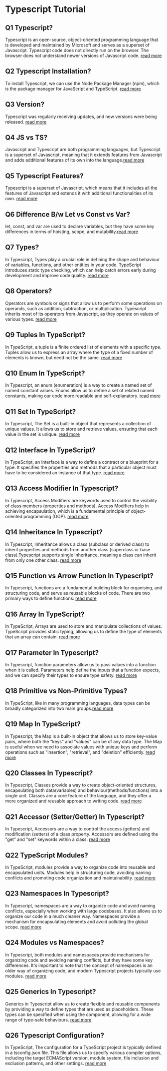 # Typescript Tutorial

  ## Q1 Typescript?
   Typescript is an open-source, object-oriented programming language that is developed and maintained by Microsoft and serves as a superset of Javascript.
   Typescript code does not directly run on the browser. The browser does not understand newer versions of Javascript code. [read more](https://www.instanests.com/tech/typescript/home)


  ## Q2 Typescript Installation?
   To install Typescript, we can use the Node Package Manager (npm), which is the package manager for JavaScript and TypeScript.
   [read more](https://www.instanests.com/tech/typescript/installation)

  ## Q3 Version?
   Typescript was regularly receiving updates, and new versions were being released. [read more](https://www.instanests.com/tech/typescript/version)

  ## Q4 JS vs TS?
   Javascript and Typescript are both programming languages, but Typescript is a superset of Javascript, meaning that it extends features from Javascript and adds additional features 
   of its own into the language.[read more](https://www.instanests.com/tech/typescript/js-vs-ts)
   
  ## Q5 Typescript Features?
   Typescript is a superset of Javascript, which means that it includes all the features of Javascript and extends it with additional functionalities of its own.
   [read more](https://www.instanests.com/tech/typescript/features) 


  ## Q6 Difference B/w Let vs Const vs Var?
   let, const, and var are used to declare variables, but they have some key differences in terms of hoisting, scope, and mutability.[read more](https://www.instanests.com/tech/typescript/let-vs-const-vs-var) 

  ## Q7 Types?
   In Typescript, Types play a crucial role in defining the shape and behaviour of variables, functions, and other entities in your code. TypeScript introduces static type checking, which can help catch errors early during development and improve code quality.  [read more](https://www.instanests.com/tech/typescript/types)
  
  ## Q8 Operators?
   Operators are symbols or signs that allow us to perform some operations on operands, such as addition, subtraction, or multiplication. Typescript inherits most of its operators from Javascript, as they operate on values of various types.  [read more](https://www.instanests.com/tech/typescript/operators)
  

  ## Q9 Tuples In TypeScript?
   In TypeScript, a tuple is a finite ordered list of elements with a specific type. Tuples allow us to express an array where the type of a fixed number of elements is known, but need not be the same. [read more](https://www.instanests.com/tech/typescript/tuples)

  ## Q10 Enum In TypeScript?
   In Typescript, an enum (enumeration) is a way to create a named set of named constant values. Enums allow us to define a set of related named constants, making our code more readable and self-explanatory. [read more](https://www.instanests.com/tech/typescript/enum)


  ## Q11 Set In TypeScript?
   In Typescript, The Set is a built-in object that represents a collection of unique values. It allows us to store and retrieve values, ensuring that each value in the set is unique. [read more](https://www.instanests.com/tech/typescript/set)

 
  ## Q12 Interface In TypeScript?
   In TypeScript, an Interface is a way to define a contract or a blueprint for a type. It specifies the properties and methods that a particular object must have to be considered an instance of that type.  [read more](https://www.instanests.com/tech/typescript/interface)

  
  ## Q13 Access Modifier In Typescript?
   In Typescript, Access Modifiers are keywords used to control the visibility of class members (properties and methods). Access Modifiers help in achieving encapsulation, which is a fundamental principle of object-oriented programming (OOP).  [read more](https://www.instanests.com/tech/typescript/access-modifier)

  ## Q14 Inheritance In Typescript?
   In Typescript, Inheritance allows a class (subclass or derived class) to inherit properties and methods from another class (superclass or base class).Typescript supports single inheritance, meaning a class can inherit from only one other class. [read more](https://www.instanests.com/tech/typescript/inheritance)

  

  ## Q15 Function vs Arrow Function In Typescript?
   In Typescript, functions are a fundamental building block for organising, and structuring code, and serve as reusable blocks of code. There are two primary ways to define functions:  [read more](https://www.instanests.com/tech/typescript/function-vs-arrow-function)

  
  ## Q16 Array In TypeScript?
   In TypeScript, Arrays are used to store and manipulate collections of values.
   TypeScript provides static typing, allowing us to define the type of elements that an array can contain. [read more](https://www.instanests.com/tech/typescript/array)

  ## Q17 Parameter In Typescript?
   In Typescript, function parameters allow us to pass values into a function when it is called. Parameters help define the inputs that a function expects, and we can specify their types to ensure type safety.  [read more](https://www.instanests.com/tech/typescript/parameter)

  ## Q18 Primitive vs Non-Primitive Types?
   In TypeScript, like in many programming languages, data types can be broadly categorized into two main groups.[read more](https://www.instanests.com/tech/typescript/primitive-vs-non-primitive)

  ## Q19 Map In TypeScript?
   In Typescript, the Map is a built-in object that allows us to store key-value pairs, where both the "keys" and "values" can be of any data type. The Map is useful when we need to associate values with unique keys and perform operations such as "insertion", "retrieval", and "deletion" efficiently. [read more](https://www.instanests.com/tech/typescript/map)

  ## Q20 Classes In Typescript?
   In Typescript, Classes provide a way to create object-oriented structures, encapsulating both data(variables) and behaviour(methods/functions) into a single unit. Classes are a core feature of the language, and they offer a more organized and reusable approach to writing code.  [read more](https://www.instanests.com/tech/typescript/classes)

  ## Q21 Accessor (Setter/Getter) In Typescript?
   In Typescript, Accessors are a way to control the access (getters) and modification (setters) of a class property. Accessors are defined using the "get" and "set" keywords within a class.  [read more](https://www.instanests.com/tech/typescript/accessor)
  
  ## Q22 TypeScript Modules?
   In TypeScript, modules provide a way to organize code into reusable and encapsulated units. Modules help in structuring code, avoiding naming conflicts and promoting code organization and maintainability.  [read more](https://www.instanests.com/tech/typescript/modules)

  
  ## Q23 Namespaces In Typescript?
   In Typescript, namespaces are a way to organize code and avoid naming conflicts, especially when working with large codebases. It also allows us to organize our code in a much cleaner way. Namespaces provide a mechanism for encapsulating elements and avoid polluting the global scope. [read more](https://www.instanests.com/tech/typescript/namespaces)

  ## Q24 Modules vs Namespaces?
   In Typescript, both modules and namespaces provide mechanisms for organizing code and avoiding naming conflicts, but they have some key differences.
   It's important to note that the concept of namespaces is an older way of organizing code, and modern Typescript projects typically use modules. [read more](https://www.instanests.com/tech/typescript/modules-vs-namespaces)

  ## Q25 Generics In Typescript?
   Generics in Typescript allow us to create flexible and reusable components by providing a way to define types that are used as placeholders. These types can be specified when using the component, allowing for a wide range of type-safe behaviours.  [read more](https://www.instanests.com/tech/typescript/generics)
 
  ## Q26 Typescript Configuration?
   In TypeScript, The configuration for a TypeScript project is typically defined in a tsconfig.json file. This file allows us to specify various compiler options, including the target ECMAScript version, module system, file inclusion and exclusion patterns, and other settings.  [read more](https://www.instanests.com/tech/typescript/configuration)
   
